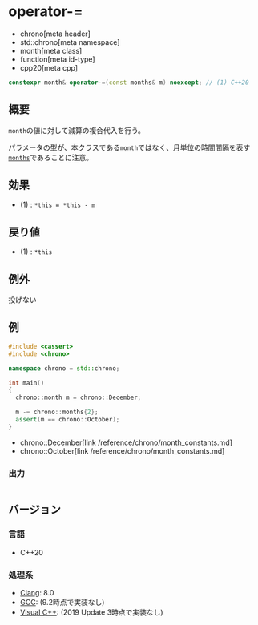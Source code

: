 # operator-=
* chrono[meta header]
* std::chrono[meta namespace]
* month[meta class]
* function[meta id-type]
* cpp20[meta cpp]

```cpp
constexpr month& operator-=(const months& m) noexcept; // (1) C++20
```

## 概要
`month`の値に対して減算の複合代入を行う。

パラメータの型が、本クラスである`month`ではなく、月単位の時間間隔を表す[`months`](/reference/chrono/duration_aliases.md)であることに注意。


## 効果
- (1) : `*this = *this - m`


## 戻り値
- (1) : `*this`


## 例外
投げない


## 例
```cpp example
#include <cassert>
#include <chrono>

namespace chrono = std::chrono;

int main()
{
  chrono::month m = chrono::December;

  m -= chrono::months{2};
  assert(m == chrono::October);
}
```
* chrono::December[link /reference/chrono/month_constants.md]
* chrono::October[link /reference/chrono/month_constants.md]

### 出力
```
```

## バージョン
### 言語
- C++20

### 処理系
- [Clang](/implementation.md#clang): 8.0
- [GCC](/implementation.md#gcc): (9.2時点で実装なし)
- [Visual C++](/implementation.md#visual_cpp): (2019 Update 3時点で実装なし)
